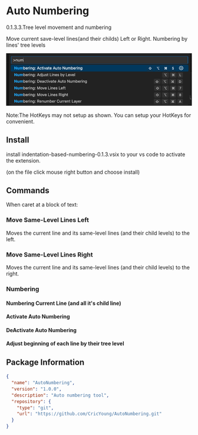 # Auto Numbering 

0.1.3.3.Tree level movement and numbering

Move current save-level lines(and their childs) Left or Right.
Numbering by lines' tree levels

![ Tasks Added ](images/Tasks.png)

Note:The HotKeys may not setup as shown. You can setup your HotKeys for convenient.

## Install

install indentation-based-numbering-0.1.3.vsix to your vs code to activate the extension.

(on the file click mouse right button and choose install)

## Commands

When caret at a block of text:

### Move Same-Level Lines Left

Moves the current line and its same-level lines (and their child levels) to the left.

### Move Same-Level Lines Right

Moves the current line and its same-level lines (and their child levels) to the right.

### Numbering

#### Numbering Current Line (and all it's child line)

#### Activate Auto Numbering 

#### DeActivate Auto Numbering 

#### Adjust beginning of each line by their tree level 

## Package Information

```json
{
  "name": "AutoNumbering",
  "version": "1.0.0",
  "description": "Auto numbering tool",
  "repository": {
    "type": "git",
    "url": "https://github.com/CricYoung/AutoNumbering.git"
  }
}
```

